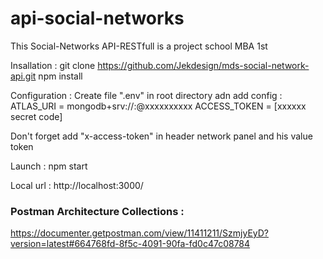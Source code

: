# api-social-networks

This Social-Networks API-RESTfull is a project school MBA 1st

Insallation :
git clone https://github.com/Jekdesign/mds-social-network-api.git
npm install

Configuration :
Create file ".env" in root directory adn add config :
ATLAS_URI = mongodb+srv://<name>:<pass>@xxxxxxxxxx
ACCESS_TOKEN = [xxxxxx secret code]

Don't forget add "x-access-token" in header network panel and his value token

Launch : npm start

Local url : http://localhost:3000/

### Postman Architecture Collections :

https://documenter.getpostman.com/view/11411211/SzmjyEyD?version=latest#664768fd-8f5c-4091-90fa-fd0c47c08784
